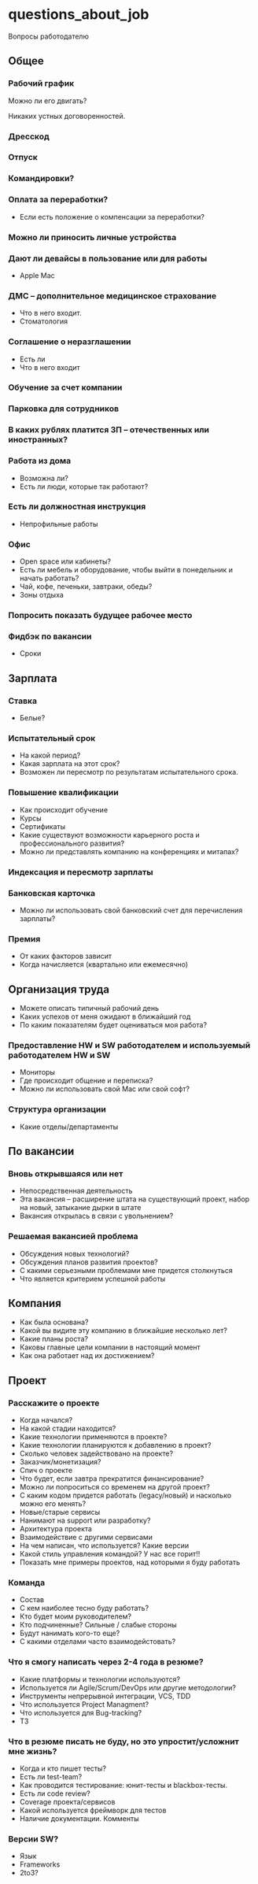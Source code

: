 # questions_about_job
Вопросы работодателю

## Общее

### Рабочий график
Можно ли его двигать?

Никаких устных договоренностей.

### Дресскод

### Отпуск

### Командировки?

### Оплата за переработки?
- Если есть положение о компенсации за переработки?

### Можно ли приносить личные устройства

### Дают ли девайсы в пользование или для работы
- Apple Mac

### ДМС – дополнительное медицинское страхование
- Что в него входит. 
- Стоматология

### Соглашение о неразглашении
- Есть ли 
- Что в него входит

### Обучение за счет компании

### Парковка для сотрудников

### В каких рублях платится ЗП – отечественных или иностранных?

### Работа из дома
- Возможна ли? 
- Есть ли люди, которые так работают?

### Есть ли должностная инструкция
- Непрофильные работы

### Офис
- Open space или кабинеты?
- Есть ли мебель и оборудование, чтобы выйти в понедельник и начать работать? 
- Чай, кофе, печеньки, завтраки, обеды?
- Зоны отдыха

### Попросить показать будущее рабочее место

### Фидбэк по вакансии
- Сроки

## Зарплата

### Ставка
- Белые?

### Испытательный срок
- На какой период? 
- Какая зарплата на этот срок? 
- Возможен ли пересмотр по результатам испытательного срока. 

### Повышение квалификации
- Как происходит обучение
- Курсы
- Сертификаты
- Какие существуют возможности карьерного роста и профессионального развития?
- Можно ли представлять компанию на конференциях и митапах? 

### Индексация и пересмотр зарплаты

### Банковская карточка
- Можно ли использовать свой банковский счет для перечисления зарплаты? 

### Премия
- От каких факторов зависит 
- Когда начисляется (квартально или ежемесячно)

## Организация труда
- Можете описать типичный рабочий день
- Каких успехов от меня ожидают в ближайший год
- По каким показателям будет оцениваться моя работа?

### Предоставление HW и SW работодателем и используемый работодателем HW и SW
- Мониторы
- Где происходит общение и переписка?
- Можно ли использовать свой Mac или свой софт?

### Структура организации
- Какие отделы/департаменты

## По вакансии

### Вновь открывшаяся или нет
- Непосредственная деятельность
- Эта вакансия – расширение штата на существующий проект, набор на новый, затыкание дырки в штате 
- Вакансия открылась в связи с увольнением?

### Решаемая вакансией проблема
- Обсуждения новых технологий? 
- Обсуждения планов развития проектов?
- С какими серьезными проблемами мне придется столкнуться
- Что является критерием успешной работы

## Компания
- Как была основана?
- Какой вы видите эту компанию в ближайшие несколько лет?
- Какие планы роста?
- Каковы главные цели компании в настоящий момент
- Как она работает над их достижением?

## Проект

### Расскажите о проекте
- Когда начался?
- На какой стадии находится?
- Какие технологии применяются в проекте?
- Какие технологии планируются к добавлению в проект? 
- Сколько человек задействовано на проекте?
- Заказчик/монетизация? 
- Спич о проекте 
- Что будет, если завтра прекратится финансирование? 
- Можно ли попроситься со временем на другой проект? 
- С каким кодом придется работать (legacy/новый) и насколько можно его менять? 
- Новые/старые сервисы
- Нанимают на support или разработку?
- Архитектура проекта
- Взаимодействие с другими сервисами
- На чем написан, что используется? Какие версии
- Какой стиль управления командой? У нас все горит!!
- Показать мне примеры проектов, над которыми я буду работать

### Команда
- Состав
- С кем наиболее тесно буду работать?
- Кто будет моим руководителем?
- Кто подчиненные? Сильные / слабые стороны
- Будут нанимать кого-то еще?
- С какими отделами часто взаимодейстовать?

### Что я смогу написать через 2-4 года в резюме?
- Какие платформы и технологии используются?
- Используется ли Agile/Scrum/DevOps или другие методологии? 
- Инструменты непрерывной интеграции, VCS, TDD
- Что используется Project Managment?
- Что используется для Bug-tracking?
- ТЗ

### Что в резюме писать не буду, но это упростит/усложнит мне жизнь?
- Когда и кто пишет тесты? 
- Есть ли test-team? 
- Как проводится тестирование: юнит-тесты и blackbox-тесты. 
- Есть ли code review?
- Coverage проекта/сервисов
- Какой используется фреймворк для тестов
- Наличие документации. Комменты

### Версии SW?
- Язык
- Frameworks
- 2to3?
